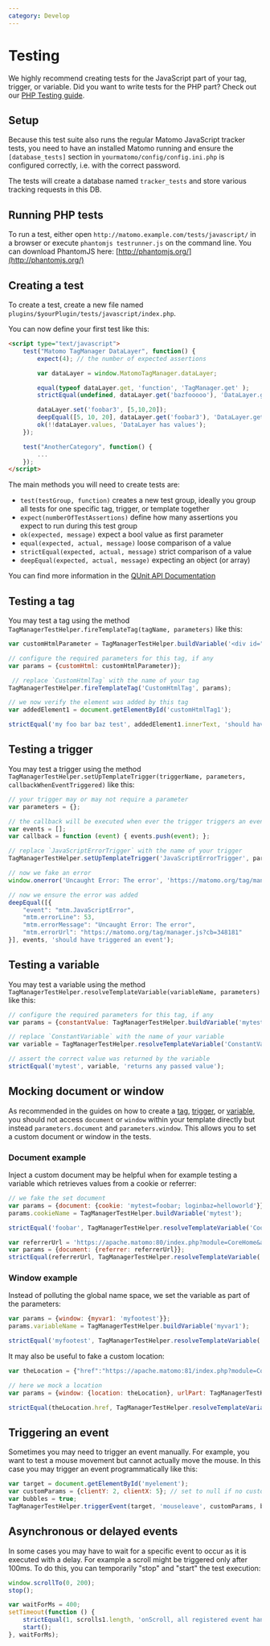 ```yaml
---
category: Develop
---
```

# Testing

We highly recommend creating tests for the JavaScript part of your tag, trigger, or variable. Did you want to write tests for the PHP part? Check out our [PHP Testing guide](https://developer.matomo.org/guides/tests-php).

## Setup

Because this test suite also runs the regular Matomo JavaScript tracker tests, you need to have an installed Matomo running
and ensure the `[database_tests]` section in `yourmatomo/config/config.ini.php` is configured correctly, i.e. with the correct password.

The tests will create a database named `tracker_tests` and store various tracking requests in this DB.

## Running PHP tests

To run a test, either open `http://matomo.example.com/tests/javascript/` in a browser or execute `phantomjs testrunner.js` on the command line. You can download PhantomJS here: [http://phantomjs.org/](http://phantomjs.org/)

## Creating a test

To create a test, create a new file named `plugins/$yourPlugin/tests/javascript/index.php`.

You can now define your first test like this:

```html
<script type="text/javascript">
    test("Matomo TagManager DataLayer", function() {
        expect(4); // the number of expected assertions

        var dataLayer = window.MatomoTagManager.dataLayer;

        equal(typeof dataLayer.get, 'function', 'TagManager.get' );
        strictEqual(undefined, dataLayer.get('bazfooooo'), 'DataLayer.get key does not exist' );

        dataLayer.set('foobar3', [5,10,20]);
        deepEqual([5, 10, 20], dataLayer.get('foobar3'), 'DataLayer.get can return object' );
        ok(!!dataLayer.values, 'DataLayer has values');
    });

    test("AnotherCategory", function() {
        ...
    });
</script>
```

The main methods you will need to create tests are:

* `test(testGroup, function)` creates a new test group, ideally you group all tests for one specific tag, trigger, or template together
* `expect(numberOfTestAssertions)` define how many assertions you expect to run during this test group
* `ok(expected, message)` expect a bool value as first parameter
* `equal(expected, actual, message)` loose comparison of a value
* `strictEqual(expected, actual, message)` strict comparison of a value
* `deepEqual(expected, actual, message)` expecting an object (or array)

You can find more information in the [QUnit API Documentation](http://api.qunitjs.com/)

## Testing a tag

You may test a tag using the method `TagManagerTestHelper.fireTemplateTag(tagName, parameters)` like this:

```js
var customHtmlParameter = TagManagerTestHelper.buildVariable('<div id="customHtmlTag1">my foo bar baz test</div>';

// configure the required parameters for this tag, if any
var params = {customHtml: customHtmlParameter)};

 // replace `CustomHtmlTag` with the name of your tag
TagManagerTestHelper.fireTemplateTag('CustomHtmlTag', params);

// we now verify the element was added by this tag
var addedElement1 = document.getElementById('customHtmlTag1');

strictEqual('my foo bar baz test', addedElement1.innerText, 'should have added the element');
```

## Testing a trigger

You may test a trigger using the method `TagManagerTestHelper.setUpTemplateTrigger(triggerName, parameters, callbackWhenEventTriggered)` like this:

```js
// your trigger may or may not require a parameter
var parameters = {};

// the callback will be executed when ever the trigger triggers an event
var events = [];
var callback = function (event) { events.push(event); };

// replace `JavaScriptErrorTrigger` with the name of your trigger
TagManagerTestHelper.setUpTemplateTrigger('JavaScriptErrorTrigger', parameters, callback);

// now we fake an error
window.onerror('Uncaught Error: The error', 'https://matomo.org/tag/manager.js?cb=348181', 53, 19, new Error('The error'));

// now we ensure the error was added
deepEqual([{
    "event": "mtm.JavaScriptError",
    "mtm.errorLine": 53,
    "mtm.errorMessage": "Uncaught Error: The error",
    "mtm.errorUrl": "https://matomo.org/tag/manager.js?cb=348181"
}], events, 'should have triggered an event');
```

## Testing a variable

You may test a variable using the method `TagManagerTestHelper.resolveTemplateVariable(variableName, parameters)` like this:

```js
// configure the required parameters for this tag, if any
var params = {constantValue: TagManagerTestHelper.buildVariable('mytest')};

// replace `ConstantVariable` with the name of your variable
var variable = TagManagerTestHelper.resolveTemplateVariable('ConstantVariable', params);

// assert the correct value was returned by the variable
strictEqual('mytest', variable, 'returns any passed value');

```

## Mocking document or window

As recommended in the guides on how to create a [tag](/guides/tagmanager/custom-tag), [trigger](/guides/tagmanager/custom-trigger), or [variable](/guides/tagmanager/custom-variable),
you should not access `document` or `window` within your template directly but instead `parameters.document` and `parameters.window`. This allows you to set a custom document or window in the tests.

### Document example

Inject a custom document may be helpful when for example testing a variable which retrieves values from a cookie or referrer:

```js
// we fake the set document
var params = {document: {cookie: 'mytest=foobar; loginbaz=helloworld'}};
params.cookieName = TagManagerTestHelper.buildVariable('mytest');

strictEqual('foobar', TagManagerTestHelper.resolveTemplateVariable('CookieVariable', params));
```

```js
var referrerUrl = 'https://apache.matomo:80/index.php?module=CoreHome&action=index&idSite=1&period=day';
var params = {document: {referrer: referrerUrl}};
strictEqual(referrerUrl, TagManagerTestHelper.resolveTemplateVariable('ReferrerUrlVariable', params));
```

### Window example

Instead of polluting the global name space, we set the variable as part of the parameters:

```js
var params = {window: {myvar1: 'myfootest'}};
params.variableName = TagManagerTestHelper.buildVariable('myvar1');

strictEqual('myfootest', TagManagerTestHelper.resolveTemplateVariable('JavaScriptVariable', params));
```

It may also be useful to fake a custom location:

```js
var theLocation = {"href":"https://apache.matomo:81/index.php?module=CoreHome&action=index&idSite=1&period=day#foobarhash","ancestorOrigins":{},"origin":"https://apache.matomo","protocol":"https:","host":"apache.matomo","hostname":"apache.matomo","port":"81","pathname":"/index.php","search":"?module=CoreHome&action=index&idSite=1&period=day","hash":"#foobarhash"};

// here we mock a location
var params = {window: {location: theLocation}, urlPart: TagManagerTestHelper.buildVariable('href')};

strictEqual(theLocation.href, TagManagerTestHelper.resolveTemplateVariable('UrlVariable', params));
```

## Triggering an event

Sometimes you may need to trigger an event manually. For example, you want to test a mouse movement but cannot actually move the mouse. In this case you may trigger an event programmatically like this:

```js
var target = document.getElementById('myelement');
var customParams = {clientY: 2, clientX: 5}; // set to null if no custom params
var bubbles = true;
TagManagerTestHelper.triggerEvent(target, 'mouseleave', customParams, bubbles);
```

## Asynchronous or delayed events

In some cases you may have to wait for a specific event to occur as it is executed with a delay. For example a scroll
might be triggered only after 100ms. To do this, you can temporarily "stop" and "start" the test execution:

```js
window.scrollTo(0, 200);
stop();

var waitForMs = 400;
setTimeout(function () {
    strictEqual(1, scrolls1.length, 'onScroll, all registered event handlers receive events');
    start();
}, waitForMs);
```